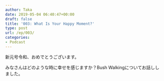 ```yaml
---
author: Taka
date: 2019-05-04 06:40:47+00:00
draft: false
title: '003: What Is Your Happy Moment?'
type: post
url: /ep/003/
categories:
- Podcast
---
```





新元号令和、おめでとうございます。  

みなさんはどのような時に幸せを感じますか？Bush Walkingについてお話ししました。









